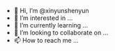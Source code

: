 - 👋 Hi, I’m @xinyunshenyun
- 👀 I’m interested in ...
- 🌱 I’m currently learning ...
- 💞️ I’m looking to collaborate on ...
- 📫 How to reach me ...

<!---
xinyunshenyun/xinyunshenyun is a ✨ special ✨ repository because its `README.md` (this file) appears on your GitHub profile.
You can click the Preview link to take a look at your changes.
--->
